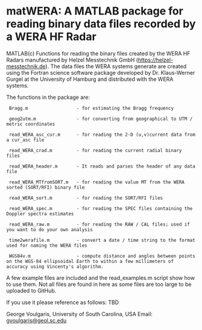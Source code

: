 # matWERA: A MATLAB package for reading binary data files recorded by a WERA HF Radar

MATLAB(c) Functions for reading the binary files created by the WERA HF Radars manufactured by Helzel Messtechnik GmbH (https://helzel-messtechnik.de). The data files the WERA systems generate are created using the Fortran science software package developed by Dr. Klaus-Werner Gurgel at the University of Hamburg and distributed with the WERA systems.

The functions in the package are:

     Bragg.m                  - for estimating the Bragg frequency

     geog2utm.m               - for converting from geographical to UTM / metric coordinates

     read_WERA_asc_cur.m      - for reading the 2-D (u,v)current data from a cur_asc file

     read_WERA_crad.m         - for reading the current radial binary files

     read_WERA_header.m       - It reads and parses the header of any data file

     read_WERA_MTfromSORT.m   - for reading the value MT from the WERA sorted (SORT/RFI) binary file

     read_WERA_sort.m         - for reading the SORT/RFI files

     read_WERA_spec.m         - for reading the SPEC files containing the Doppler spectra estimates

     read_WERA_raw.m          - for reading the RAW / CAL files; used if you want to do your own analysis

     time2werafile.m          - convert a date / time string to the format used for naming the WERA files

     WGS84v.m                 - compute distance and angles between points on the WGS-84 ellipsoidal Earth to within a few millimeters of accuracy using Vincenty's algorithm.

A few example files are included and the read_examples.m script show how to use them. Not all files are found in here as some files are too large to be uploaded to GitHub.

If you use it please reference as follows: TBD

George Voulgaris, University of South Carolina, USA
Email: gvoulgaris@geol.sc.edu

